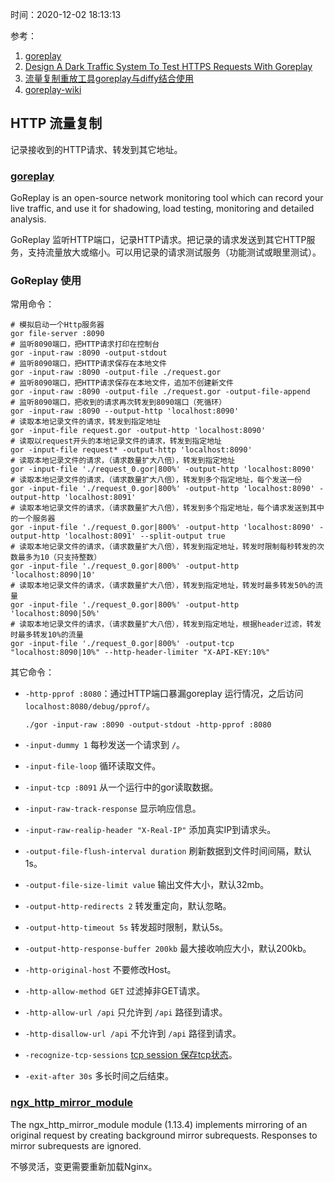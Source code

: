 时间：2020-12-02 18:13:13

参考：

1. [goreplay](https://goreplay.org/)
2. [Design A Dark Traffic System To Test HTTPS Requests With Goreplay](https://medium.com/a-layman/software-testing-design-a-dark-traffic-system-to-test-https-requests-with-goreplay-8d143ebc5497)
3. [流量复制重放工具goreplay与diffy结合使用](http://xifxiong.online/goreplay/)
4. [goreplay-wiki](https://github.com/buger/goreplay/wiki)

## HTTP 流量复制

记录接收到的HTTP请求、转发到其它地址。

### [goreplay](https://github.com/buger/goreplay)

GoReplay is an open-source network monitoring tool which can record your live traffic, and use it for shadowing, load testing, monitoring and detailed analysis.

GoReplay 监听HTTP端口，记录HTTP请求。把记录的请求发送到其它HTTP服务，支持流量放大或缩小。可以用记录的请求测试服务（功能测试或眼里测试）。

### GoReplay 使用

常用命令：

```
# 模拟启动一个Http服务器
gor file-server :8090
# 监听8090端口，把HTTP请求打印在控制台
gor -input-raw :8090 -output-stdout
# 监听8090端口，把HTTP请求保存在本地文件
gor -input-raw :8090 -output-file ./request.gor
# 监听8090端口，把HTTP请求保存在本地文件，追加不创建新文件
gor -input-raw :8090 -output-file ./request.gor -output-file-append
# 监听8090端口，把收到的请求再次转发到8090端口（死循环）
gor -input-raw :8090 --output-http 'localhost:8090'
# 读取本地记录文件的请求，转发到指定地址
gor -input-file request.gor -output-http 'localhost:8090'
# 读取以request开头的本地记录文件的请求，转发到指定地址
gor -input-file request* -output-http 'localhost:8090'
# 读取本地记录文件的请求，（请求数量扩大八倍），转发到指定地址
gor -input-file './request_0.gor|800%' -output-http 'localhost:8090'
# 读取本地记录文件的请求，（请求数量扩大八倍），转发到多个指定地址，每个发送一份
gor -input-file './request_0.gor|800%' -output-http 'localhost:8090' -output-http 'localhost:8091'
# 读取本地记录文件的请求，（请求数量扩大八倍），转发到多个指定地址，每个请求发送到其中的一个服务器
gor -input-file './request_0.gor|800%' -output-http 'localhost:8090' -output-http 'localhost:8091' --split-output true
# 读取本地记录文件的请求，（请求数量扩大八倍），转发到指定地址，转发时限制每秒转发的次数最多为10（只支持整数）
gor -input-file './request_0.gor|800%' -output-http 'localhost:8090|10'
# 读取本地记录文件的请求，（请求数量扩大八倍），转发到指定地址，转发时最多转发50%的流量
gor -input-file './request_0.gor|800%' -output-http 'localhost:8090|50%'
# 读取本地记录文件的请求，（请求数量扩大八倍），转发到指定地址，根据header过滤，转发时最多转发10%的流量
gor -input-file './request_0.gor|800%' -output-tcp "localhost:8090|10%" --http-header-limiter "X-API-KEY:10%"
```

其它命令：

* `-http-pprof :8080`：通过HTTP端口暴漏goreplay 运行情况，之后访问 `localhost:8080/debug/pprof/`。

    ``` shell
    ./gor -input-raw :8090 -output-stdout -http-pprof :8080
    ```
    
* `-input-dummy 1` 每秒发送一个请求到 `/`。

* `-input-file-loop` 循环读取文件。

* `-input-tcp :8091` 从一个运行中的gor读取数据。

* `-input-raw-track-response` 显示响应信息。

* `-input-raw-realip-header "X-Real-IP"` 添加真实IP到请求头。

* `-output-file-flush-interval duration` 刷新数据到文件时间间隔，默认1s。

* `-output-file-size-limit value` 输出文件大小，默认32mb。

* `-output-http-redirects 2` 转发重定向，默认忽略。

* `-output-http-timeout 5s` 转发超时限制，默认5s。

* `-output-http-response-buffer 200kb` 最大接收响应大小，默认200kb。

* `-http-original-host` 不要修改Host。

* `-http-allow-method GET` 过滤掉非GET请求。

* `-http-allow-url /api` 只允许到 `/api` 路径到请求。

* `-http-disallow-url /api` 不允许到 `/api` 路径到请求。

* `-recognize-tcp-sessions` [tcp session 保存tcp状态](https://github.com/buger/goreplay/wiki/%5BPRO%5D-Recording-and-replaying-keep-alive-TCP-sessions)。

* `-exit-after 30s` 多长时间之后结束。

### [ngx_http_mirror_module](http://nginx.org/en/docs/http/ngx_http_mirror_module.html)

The ngx_http_mirror_module module (1.13.4) implements mirroring of an original request by creating background mirror subrequests. Responses to mirror subrequests are ignored.

不够灵活，变更需要重新加载Nginx。


